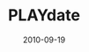 ---
layout: message
category: message
series: "PLAY"
title: "PLAYdate"
date: 2010-09-19
audio-description: "Brian Tome talks about the value of purposeless pleasure."
audio: "http://s3.amazonaws.com/crossroadsaudiomessages/Play01.mp3"
audio-title: "PLAYdate"
audio-duration: "42:29"
program-description: "PLAYdate (Program)"
program: "http://www.crossroads.net/players/media/hq/09_18-19_10Program.pdf"
program-title: "PLAYdate (Program)"
video-description: "Brian Tome talks about the value of purposeless pleasure."
video-title: "PLAYdate"
video: "https://s3.amazonaws.com/crossroadsvideomessages/play01.mp4"
video-poster: "https://www.crossroads.net/uploadedfiles/PLAYdate_still.jpg"
---
